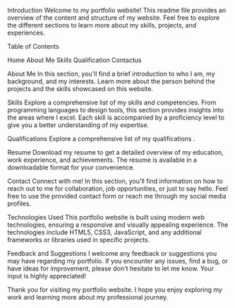 Introduction
Welcome to my portfolio website! This readme file provides an overview of the content and structure of my website. Feel free to explore the different sections to learn more about my skills, projects, and experiences.

Table of Contents

Home
About Me
Skills
Qualification
Contactus


About Me
In this section, you'll find a brief introduction to who I am, my background, and my interests. Learn more about the person behind the projects and the skills showcased on this website.

Skills
Explore a comprehensive list of my skills and competencies. From programming languages to design tools, this section provides insights into the areas where I excel. Each skill is accompanied by a proficiency level to give you a better understanding of my expertise.

Qualifications
Explore a comprehensive list of my qualifications . 

Resume
Download my resume to get a detailed overview of my education, work experience, and achievements. The resume is available in a downloadable format for your convenience.

Contact
Connect with me! In this section, you'll find information on how to reach out to me for collaboration, job opportunities, or just to say hello. Feel free to use the provided contact form or reach me through my social media profiles.

Technologies Used
This portfolio website is built using modern web technologies, ensuring a responsive and visually appealing experience. The technologies include HTML5, CSS3, JavaScript, and any additional frameworks or libraries used in specific projects.

Feedback and Suggestions
I welcome any feedback or suggestions you may have regarding my portfolio. If you encounter any issues, find a bug, or have ideas for improvement, please don't hesitate to let me know. Your input is highly appreciated!

Thank you for visiting my portfolio website. I hope you enjoy exploring my work and learning more about my professional journey.
